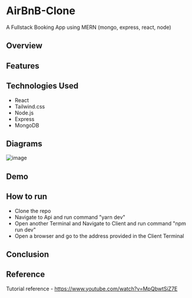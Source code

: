 # AirBnB-Clone
A Fullstack Booking App using MERN (mongo, express, react, node)
 
## Overview

## Features

## Technologies Used
- React
- Tailwind.css
- Node.js
- Express
- MongoDB

## Diagrams
![image](https://user-images.githubusercontent.com/33766593/222319070-13b526cf-d135-4c8f-959a-a5c882021767.png)


## Demo

## How to run
- Clone the repo 
- Navigate to Api and run command "yarn dev"
- Open another Terminal and Navigate to Client and run command "npm run dev"
- Open a browser and go to the address provided in the Client Terminal

## Conclusion

## Reference
Tutorial reference - https://www.youtube.com/watch?v=MpQbwtSiZ7E
